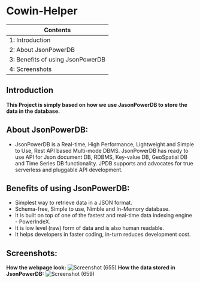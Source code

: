 # Cowin-Helper
Contents | 
-------- |
1: Introduction | 
2: About JsonPowerDB  |
3: Benefits of using JsonPowerDB |
4: Screenshots |

## Introduction
   **This Project is simply based on how we use JasonPowerDB to store the data in the database.**

## About JsonPowerDB:
* JsonPowerDB is a Real-time, High Performance, Lightweight and Simple to Use, Rest API based Multi-mode DBMS. JsonPowerDB has ready to use API for Json document DB, RDBMS, Key-value DB, GeoSpatial DB and Time Series DB functionality. JPDB supports and advocates for true serverless and pluggable API development.
## Benefits of using JsonPowerDB:
* Simplest way to retrieve data in a JSON format.
* Schema-free, Simple to use, Nimble and In-Memory database.
* It is built on top of one of the fastest and real-time data indexing engine - PowerIndeX.
* It is low level (raw) form of data and is also human readable.
* It helps developers in faster coding, in-turn reduces development cost.
## Screenshots:
**How the webpage look:**
![Screenshot (655)](https://user-images.githubusercontent.com/90273207/132409829-2f5407b6-e7a5-4bc9-8466-3de0138b99ba.png)
**How the data stored in JsonPowerDB:**
![Screenshot (659)](https://user-images.githubusercontent.com/90273207/132410813-7c7f231c-0e65-48da-a356-70755c4ce013.png)


